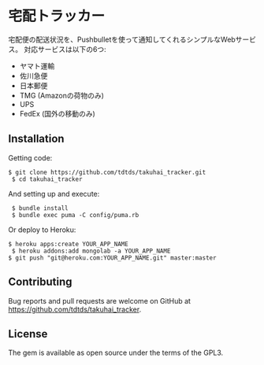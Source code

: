 # 宅配トラッカー

宅配便の配送状況を、Pushbulletを使って通知してくれるシンプルなWebサービス。
対応サービスは以下の6つ:

* ヤマト運輸
* 佐川急便
* 日本郵便
* TMG (Amazonの荷物のみ)
* UPS
* FedEx (国外の移動のみ)

## Installation

Getting code:

    $ git clone https://github.com/tdtds/takuhai_tracker.git
	 $ cd takuhai_tracker

And setting up and execute:

	 $ bundle install
	 $ bundle exec puma -C config/puma.rb

Or deploy to Heroku:

    $ heroku apps:create YOUR_APP_NAME
	 $ heroku addons:add mongolab -a YOUR_APP_NAME
    $ git push "git@heroku.com:YOUR_APP_NAME.git" master:master

## Contributing

Bug reports and pull requests are welcome on GitHub at https://github.com/tdtds/takuhai_tracker.


## License

The gem is available as open source under the terms of the GPL3.

